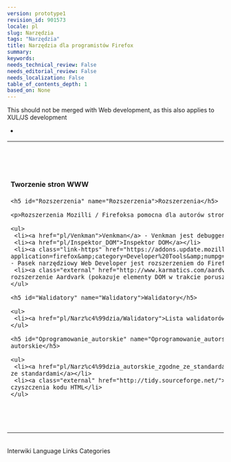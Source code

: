 ```yaml
---
version: prototype1
revision_id: 901573
locale: pl
slug: Narzędzia
tags: "Narzędzia"
title: Narzędzia dla programistów Firefox
summary: 
keywords: 
needs_technical_review: False
needs_editorial_review: False
needs_localization: False
table_of_contents_depth: 1
based_on: None
---
```

<p><span class="comment">This should not be merged with Web development, as this also applies to XUL/JS development</span></p>

<ul>
 <li>&nbsp;</li>
</ul>

<table class="topicpage-table">
 <tbody>
  <tr>
   <td>
    <h4 id="Tworzenie_stron_WWW" name="Tworzenie_stron_WWW">Tworzenie stron WWW</h4>

    <h5 id="Rozszerzenia" name="Rozszerzenia">Rozszerzenia</h5>

    <p>Rozszerzenia Mozilli / Firefoksa pomocna dla autorów stron WWW.</p>

    <ul>
     <li><a href="pl/Venkman">Venkman</a> - Venkman jest debuggerem JavaScript.</li>
     <li><a href="pl/Inspektor_DOM">Inspektor DOM</a></li>
     <li><a class="link-https" href="https://addons.update.mozilla.org/extensions/moreinfo.php?application=firefox&amp;category=Developer%20Tools&amp;numpg=10&amp;id=60">WebDeveloper</a> - Pasek narzędziowy Web Developer jest rozszerzeniem do Firefoksa</li>
     <li><a class="external" href="http://www.karmatics.com/aardvark/">Aardvark</a> - rozszerzenie Aardvark (pokazuje elementy DOM w trakcie poruszania kursorem nad stroną)</li>
    </ul>

    <h5 id="Walidatory" name="Walidatory">Walidatory</h5>

    <ul>
     <li><a href="pl/Narz%c4%99dzia/Walidatory">Lista walidatorów</a></li>
    </ul>

    <h5 id="Oprogramowanie_autorskie" name="Oprogramowanie_autorskie">Oprogramowanie autorskie</h5>

    <ul>
     <li><a href="pl/Narz%c4%99dzia_autorskie_zgodne_ze_standardami">Narzędzia autorskie zgodne ze standardami</a></li>
     <li><a class="external" href="http://tidy.sourceforge.net/">HTMLTidy</a> - Narzędzie do czyszczenia kodu HTML</li>
    </ul>
   </td>
   <td>
    <h4 id="JavaScript" name="JavaScript">JavaScript</h4>

    <ul>
     <li><a href="pl/Venkman">Venkman</a> - Venkman jest debuggerem JavaScript.</li>
     <li><a class="external" href="http://www.jslint.com/">JSLint</a></li>
     <li><a class="external" href="http://jsdoc.sourceforge.net/">JSDoc</a> - narzędzie do tworzenia (zwykle w języku HTML) dokumentacji z komentarzy w kodzie (podobne do JavaDoc).</li>
    </ul>

    <h4 id="DOM" name="DOM">DOM</h4>

    <ul>
     <li><a href="pl/Inspektor_DOM">Inspektor DOM</a></li>
     <li><a class="external" href="http://slayeroffice.com/tools/modi/v2.0/modi_help.html">MODI</a> - Mouseover DOM Inspector(także znany jako bookmarklet) to interaktywny inspektor DOM, który pozwala na przeglądanie oraz manipulowanie elementami DOM poprzez poruszanie kursorem.</li>
    </ul>

    <h4 id="Lokalizacje" name="Lokalizacje">Lokalizacje</h4>

    <ul>
     <li><a class="external" href="http://www.mozilla.org/projects/l10n/mlp_tools.html">Narzędzia lokalizacyjne i wspierające</a></li>
    </ul>

    <h4 id="Zarz.C4.85dzanie_drzewem_i_ga.C5.82.C4.99zi.C4.85" name="Zarz.C4.85dzanie_drzewem_i_ga.C5.82.C4.99zi.C4.85">Zarządzanie drzewem i gałęzią</h4>

    <ul>
     <li><a href="pl/U%c5%bcywanie_cross_commit">Skrypt <code>cross-commit</code></a></li>
    </ul>
   </td>
  </tr>
 </tbody>
</table>

<p><br />
 <span class="comment">Interwiki Language Links</span> <span class="comment">Categories</span></p>

<p>&nbsp;</p>

<dl>
 <dd>&nbsp;</dd>
</dl>


